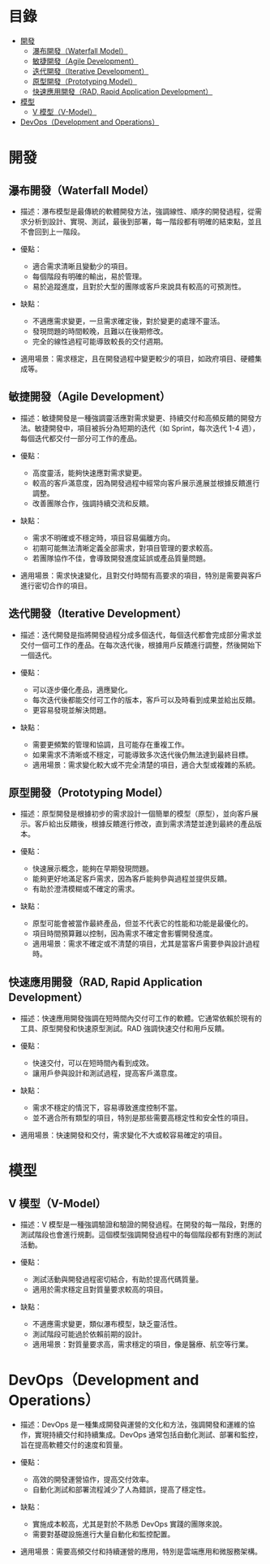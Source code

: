 # 目錄

- [開發](#開發)
  - [瀑布開發（Waterfall Model）](#瀑布開發waterfall-model)
  - [敏捷開發（Agile Development）](#敏捷開發Agile-Development)
  - [迭代開發（Iterative Development）](#迭代開發Iterative-Development)
  - [原型開發（Prototyping Model）](#原型開發Prototyping-Model)
  - [快速應用開發（RAD, Rapid Application Development）](#快速應用開發rad-rapid-application-development)
- [模型](#模型)
  - [V 模型（V-Model）](#V-模型V-Model)
- [DevOps（Development and Operations）](#DevOpsDevelopment-and-Operations)

# 開發

## 瀑布開發（Waterfall Model）

- 描述：瀑布模型是最傳統的軟體開發方法，強調線性、順序的開發過程，從需求分析到設計、實現、測試，最後到部署，每一階段都有明確的結束點，並且不會回到上一階段。

- 優點：

  - 適合需求清晰且變動少的項目。
  - 每個階段有明確的輸出，易於管理。
  - 易於追蹤進度，且對於大型的團隊或客戶來說具有較高的可預測性。

- 缺點：

  - 不適應需求變更，一旦需求確定後，對於變更的處理不靈活。
  - 發現問題的時間較晚，且難以在後期修改。
  - 完全的線性過程可能導致較長的交付週期。

- 適用場景：需求穩定，且在開發過程中變更較少的項目，如政府項目、硬體集成等。

## 敏捷開發（Agile Development）

- 描述：敏捷開發是一種強調靈活應對需求變更、持續交付和高頻反饋的開發方法。敏捷開發中，項目被拆分為短期的迭代（如 Sprint，每次迭代 1-4 週），每個迭代都交付一部分可工作的產品。

- 優點：

  - 高度靈活，能夠快速應對需求變更。
  - 較高的客戶滿意度，因為開發過程中經常向客戶展示進展並根據反饋進行調整。
  - 改善團隊合作，強調持續交流和反饋。

- 缺點：

  - 需求不明確或不穩定時，項目容易偏離方向。
  - 初期可能無法清晰定義全部需求，對項目管理的要求較高。
  - 若團隊協作不佳，會導致開發進度延誤或產品質量問題。

- 適用場景：需求快速變化，且對交付時間有高要求的項目，特別是需要與客戶進行密切合作的項目。

## 迭代開發（Iterative Development）

- 描述：迭代開發是指將開發過程分成多個迭代，每個迭代都會完成部分需求並交付一個可工作的產品。在每次迭代後，根據用戶反饋進行調整，然後開始下一個迭代。

- 優點：

  - 可以逐步優化產品，適應變化。
  - 每次迭代後都能交付可工作的版本，客戶可以及時看到成果並給出反饋。
  - 更容易發現並解決問題。

- 缺點：

  - 需要更頻繁的管理和協調，且可能存在重複工作。
  - 如果需求不清晰或不穩定，可能導致多次迭代後仍無法達到最終目標。
  - 適用場景：需求變化較大或不完全清楚的項目，適合大型或複雜的系統。

## 原型開發（Prototyping Model）

- 描述：原型開發是根據初步的需求設計一個簡單的模型（原型），並向客戶展示。客戶給出反饋後，根據反饋進行修改，直到需求清楚並達到最終的產品版本。

- 優點：

  - 快速展示概念，能夠在早期發現問題。
  - 能夠更好地滿足客戶需求，因為客戶能夠參與過程並提供反饋。
  - 有助於澄清模糊或不確定的需求。

- 缺點：
  - 原型可能會被當作最終產品，但並不代表它的性能和功能是最優化的。
  - 項目時間預算難以控制，因為需求不確定會影響開發進度。
  - 適用場景：需求不確定或不清楚的項目，尤其是當客戶需要參與設計過程時。

## 快速應用開發（RAD, Rapid Application Development）

- 描述：快速應用開發強調在短時間內交付可工作的軟體。它通常依賴於現有的工具、原型開發和快速原型測試。RAD 強調快速交付和用戶反饋。

- 優點：

  - 快速交付，可以在短時間內看到成效。
  - 讓用戶參與設計和測試過程，提高客戶滿意度。

- 缺點：

  - 需求不穩定的情況下，容易導致進度控制不當。
  - 並不適合所有類型的項目，特別是那些需要高穩定性和安全性的項目。

- 適用場景：快速開發和交付，需求變化不大或較容易確定的項目。

# 模型

## V 模型（V-Model）

- 描述：V 模型是一種強調驗證和驗證的開發過程。在開發的每一階段，對應的測試階段也會進行規劃。這個模型強調開發過程中的每個階段都有對應的測試活動。

- 優點：

  - 測試活動與開發過程密切結合，有助於提高代碼質量。
  - 適用於需求穩定且對質量要求較高的項目。

- 缺點：

  - 不適應需求變更，類似瀑布模型，缺乏靈活性。
  - 測試階段可能過於依賴前期的設計。
  - 適用場景：對質量要求高，需求穩定的項目，像是醫療、航空等行業。

# DevOps（Development and Operations）

- 描述：DevOps 是一種集成開發與運營的文化和方法，強調開發和運維的協作，實現持續交付和持續集成。DevOps 通常包括自動化測試、部署和監控，旨在提高軟體交付的速度和質量。

- 優點：

  - 高效的開發運營協作，提高交付效率。
  - 自動化測試和部署流程減少了人為錯誤，提高了穩定性。

- 缺點：

  - 實施成本較高，尤其是對於不熟悉 DevOps 實踐的團隊來說。
  - 需要對基礎設施進行大量自動化和監控配置。

- 適用場景：需要高頻交付和持續運營的應用，特別是雲端應用和微服務架構。
